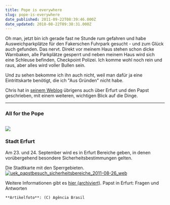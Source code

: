 ```yaml
---
title: Pope is everywhere
slug: pope-is-everywhere
date_published: 2011-09-22T08:39:46.000Z
date_updated: 2018-08-22T09:38:31.000Z
---
```


Oh man, jetzt bin ich gerade fast ne Stunde rum gefahren und habe Ausweichparkplätze für den Fakerschen Fuhrpark gesucht - und zum Glück auch gefunden. Das nervt. Direkt vor meinem Haus stehen schon dicke Warnbaken, alle Parkplätze gesperrt und neben meinem Haus wird sich eine Schleuse befinden, Checkpoint Polizei. Ich komme wohl noch rein und raus, aber alles wird voller Bullen sein.

Und zu sehen bekomme ich ihn auch nicht, weil man dafür ja eine Eintrittskarte benötigt, die ich "Aus Gründen" nicht habe.

Chris hat in [seinem Weblog](http://existenzspuren.de/?p=793) übrigens auch über Erfurt und den Papst geschrieben, mit einem weiteren, wichtigen Blick auf die Dinge.

---

### All for the Pope
[![](//images.instagram.com/media/2011/09/23/9537064af21b4e80ba084a4a63ce5e1e_7.jpg)](http://images.instagram.com/media/2011/09/23/9537064af21b4e80ba084a4a63ce5e1e_7.jpg)
---

### Stadt Erfurt

Am 23. und 24. September wird es in Erfurt Bereiche geben, in denen vorübergehend besondere Sicherheitsbestimmungen gelten.

Die Stadtkarte mit den Sperrgebieten.
[![uek_papstbesuch_sicherheitsbereiche_2011-08-26_web](//picdump.thafaker.de/2011/09/uek_papstbesuch_sicherheitsbereiche_2011-08-26_web-580x421.jpg)](http://picdump.thafaker.de/2011/09/uek_papstbesuch_sicherheitsbereiche_2011-08-26_web.jpeg)

Weitere Informationen gibt es [hier (archiviert)](http://web.archive.org/web/20110923175652/http://www.erfurt.de:80/ef/de/service/aktuelles/topthema/papstbesuch/40189.shtml). Papst in Erfurt: Fragen und Antworten

`**Artikelfoto**: (C) Agência Brasil`
